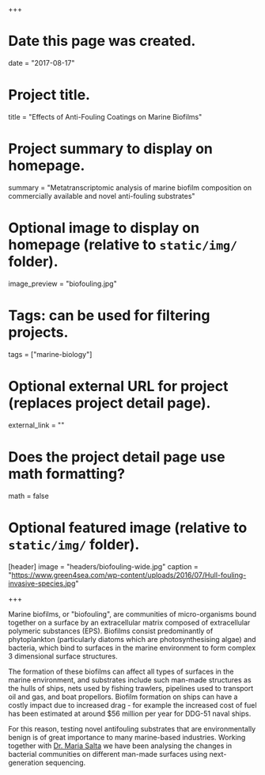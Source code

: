 +++
# Date this page was created.
date = "2017-08-17"

# Project title.
title = "Effects of Anti-Fouling Coatings on Marine Biofilms"

# Project summary to display on homepage.
summary = "Metatranscriptomic analysis of marine biofilm composition on commercially available and novel anti-fouling substrates"

# Optional image to display on homepage (relative to `static/img/` folder).
image_preview = "biofouling.jpg"

# Tags: can be used for filtering projects.
tags = ["marine-biology"]

# Optional external URL for project (replaces project detail page).
external_link = ""

# Does the project detail page use math formatting?
math = false

# Optional featured image (relative to `static/img/` folder).
[header]
image = "headers/biofouling-wide.jpg"
caption = "https://www.green4sea.com/wp-content/uploads/2016/07/Hull-fouling-invasive-species.jpg"

+++

Marine biofilms, or "biofouling", are communities of micro-organisms bound together on a surface by an extracellular matrix composed of extracellular polymeric substances (EPS). Biofilms consist predominantly of phytoplankton (particularly diatoms which are photosynthesising algae) and bacteria, which bind to surfaces in the marine environment to form complex 3 dimensional surface structures. 

The formation of these biofilms can affect all types of surfaces in the marine environment, and substrates include such man-made structures as the hulls of ships, nets used by fishing trawlers, pipelines used to transport oil and gas, and boat propellors. Biofilm formation on ships can have a costly impact due to increased drag - for example the increased cost of fuel has been estimated at around $56 million per year for DDG-51 naval ships. 

For this reason, testing novel antifouling substrates that are environmentally benign is of great importance to many marine-based industries. Working together with [Dr. Maria Salta](http://www.port.ac.uk/school-of-biological-sciences/staff/maria-salta.html) we have been analysing the changes in bacterial communities on different man-made surfaces using next-generation sequencing. 
